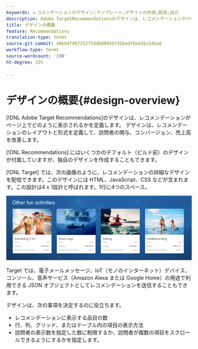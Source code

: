 ```yaml
---
keywords: レコメンデーションのデザイン;テンプレート;デザインの作成;配信;出力
description: Adobe TargetRecommendationsのデザインは、レコメンデーションがページ上でどのように表示されるかを定義します。 デザインは、レコメンデーションのレイアウトと形式を定義して、訪問者の関与、コンバージョン、売上高を改善します。
title: デザインの概要
feature: Recommendations
translation-type: tm+mt
source-git-commit: 48b94f967252f5ddb009597456edf0a43bc54ba6
workflow-type: tm+mt
source-wordcount: '198'
ht-degree: 33%

---
```



# デザインの概要{#design-overview}

[!DNL Adobe Target Recommendations]のデザインは、レコメンデーションがページ上でどのように表示されるかを定義します。 デザインは、レコメンデーションのレイアウトと形式を定義して、訪問者の関与、コンバージョン、売上高を改善します。

[!DNL Recommendations] にはいくつかのデフォルト（ビルド前）のデザインが付属していますが、独自のデザインを作成することもできます。

[!DNL Target] では、次の画像のように、レコメンデーションの詳細なデザインを配信できます。このデザインには HTML、JavaScript、CSS などが含まれます。この設計は4 x 1設計と呼ばれます。1行に4つのスペース。

![](assets/velocity_example.png)

Target では、電子メールメッセージ、IoT（モノのインターネット）デバイス、コンソール、音声サービス（Amazon Alexa または Google Home）の用途で利用できる JSON オブジェクトとしてレコメンデーションを送信することもできます。

デザインは、次の事項を決定するのに役立ちます。

* レコメンデーションに表示する品目の数
* 行、列、グリッド、またはテーブル内の項目の表示方法
* 訪問者の表示数を指定した数に制限するか、訪問者が複数の項目をスクロールできるようにするかを指定します。

